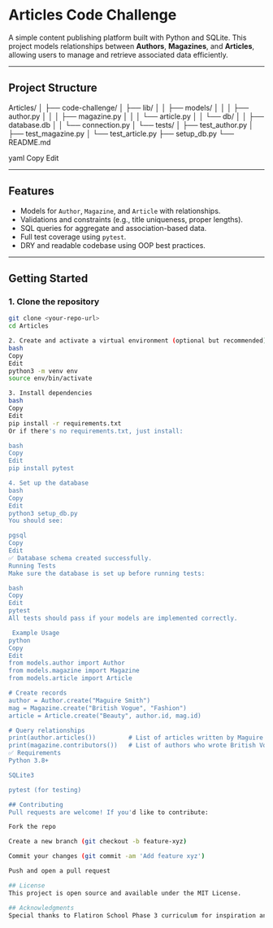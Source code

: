 # Articles Code Challenge
A simple content publishing platform built with Python and SQLite. This project models relationships between **Authors**, **Magazines**, and **Articles**, allowing users to manage and retrieve associated data efficiently.

---

## Project Structure

Articles/
│
├── code-challenge/
│ ├── lib/
│ │ ├── models/
│ │ │ ├── author.py
│ │ │ ├── magazine.py
│ │ │ └── article.py
│ │ └── db/
│ │ ├── database.db
│ │ └── connection.py
│ └── tests/
│ ├── test_author.py
│ ├── test_magazine.py
│ └── test_article.py
├── setup_db.py
└── README.md

yaml
Copy
Edit

---

## Features

- Models for `Author`, `Magazine`, and `Article` with relationships.
- Validations and constraints (e.g., title uniqueness, proper lengths).
- SQL queries for aggregate and association-based data.
- Full test coverage using `pytest`.
- DRY and readable codebase using OOP best practices.

---

## Getting Started

### 1. Clone the repository

```bash
git clone <your-repo-url>
cd Articles

2. Create and activate a virtual environment (optional but recommended)
bash
Copy
Edit
python3 -m venv env
source env/bin/activate

3. Install dependencies
bash
Copy
Edit
pip install -r requirements.txt
Or if there's no requirements.txt, just install:

bash
Copy
Edit
pip install pytest

4. Set up the database
bash
Copy
Edit
python3 setup_db.py
You should see:

pgsql
Copy
Edit
✅ Database schema created successfully.
Running Tests
Make sure the database is set up before running tests:

bash
Copy
Edit
pytest
All tests should pass if your models are implemented correctly.

 Example Usage
python
Copy
Edit
from models.author import Author
from models.magazine import Magazine
from models.article import Article

# Create records
author = Author.create("Maguire Smith")
mag = Magazine.create("British Vogue", "Fashion")
article = Article.create("Beauty", author.id, mag.id)

# Query relationships
print(author.articles())         # List of articles written by Maguire
print(magazine.contributors())   # List of authors who wrote British Vogue
✅ Requirements
Python 3.8+

SQLite3

pytest (for testing)

## Contributing
Pull requests are welcome! If you'd like to contribute:

Fork the repo

Create a new branch (git checkout -b feature-xyz)

Commit your changes (git commit -am 'Add feature xyz')

Push and open a pull request

## License
This project is open source and available under the MIT License.

## Acknowledgments
Special thanks to Flatiron School Phase 3 curriculum for inspiration and project structure.